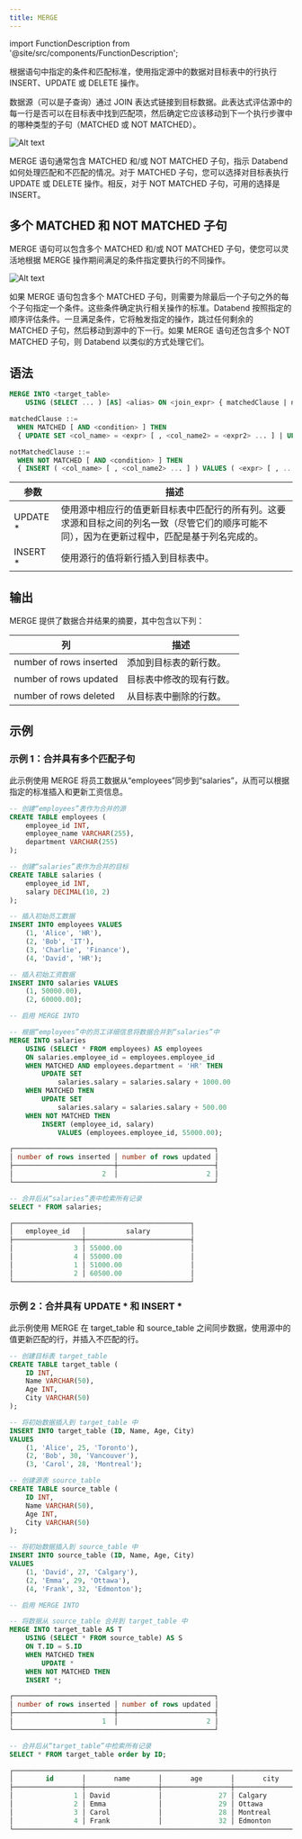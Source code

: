 ```yaml
---
title: MERGE
---
```


import FunctionDescription from '@site/src/components/FunctionDescription';

<FunctionDescription description="Introduced or updated: v1.2.241"/>

根据语句中指定的条件和匹配标准，使用指定源中的数据对目标表中的行执行 INSERT、UPDATE 或 DELETE 操作。

数据源（可以是子查询）通过 JOIN 表达式链接到目标数据。此表达式评估源中的每一行是否可以在目标表中找到匹配项，然后确定它应该移动到下一个执行步骤中的哪种类型的子句（MATCHED 或 NOT MATCHED）。

![Alt text](/img/sql/merge-into-single-clause.jpeg)

MERGE 语句通常包含 MATCHED 和/或 NOT MATCHED 子句，指示 Databend 如何处理匹配和不匹配的情况。对于 MATCHED 子句，您可以选择对目标表执行 UPDATE 或 DELETE 操作。相反，对于 NOT MATCHED 子句，可用的选择是 INSERT。

## 多个 MATCHED 和 NOT MATCHED 子句

MERGE 语句可以包含多个 MATCHED 和/或 NOT MATCHED 子句，使您可以灵活地根据 MERGE 操作期间满足的条件指定要执行的不同操作。

![Alt text](/img/sql/merge-into-multi-clause.jpeg)

如果 MERGE 语句包含多个 MATCHED 子句，则需要为除最后一个子句之外的每个子句指定一个条件。这些条件确定执行相关操作的标准。Databend 按照指定的顺序评估条件。一旦满足条件，它将触发指定的操作，跳过任何剩余的 MATCHED 子句，然后移动到源中的下一行。如果 MERGE 语句还包含多个 NOT MATCHED 子句，则 Databend 以类似的方式处理它们。

## 语法

```sql
MERGE INTO <target_table>
    USING (SELECT ... ) [AS] <alias> ON <join_expr> { matchedClause | notMatchedClause } [ ... ]

matchedClause ::=
  WHEN MATCHED [ AND <condition> ] THEN
  { UPDATE SET <col_name> = <expr> [ , <col_name2> = <expr2> ... ] | UPDATE * | DELETE }

notMatchedClause ::=
  WHEN NOT MATCHED [ AND <condition> ] THEN
  { INSERT ( <col_name> [ , <col_name2> ... ] ) VALUES ( <expr> [ , ... ] ) | INSERT * }
```

| 参数      | 描述                                                                                                                                                                                                                                                                                                   |
| --------- | ------------------------------------------------------------------------------------------------------------------------------------------------------------------------------------------------------------------------------------------------------------------------------------------------------------- |
| UPDATE \* | 使用源中相应行的值更新目标表中匹配行的所有列。这要求源和目标之间的列名一致（尽管它们的顺序可能不同），因为在更新过程中，匹配是基于列名完成的。 |
| INSERT \* | 使用源行的值将新行插入到目标表中。                                                                                                                                                                                                                                                                     |

## 输出

MERGE 提供了数据合并结果的摘要，其中包含以下列：

| 列                      | 描述                                           |
| ----------------------- | ---------------------------------------------------- |
| number of rows inserted | 添加到目标表的新行数。                             |
| number of rows updated  | 目标表中修改的现有行数。                           |
| number of rows deleted  | 从目标表中删除的行数。                             |

## 示例

### 示例 1：合并具有多个匹配子句

此示例使用 MERGE 将员工数据从“employees”同步到“salaries”，从而可以根据指定的标准插入和更新工资信息。

```sql
-- 创建“employees”表作为合并的源
CREATE TABLE employees (
    employee_id INT,
    employee_name VARCHAR(255),
    department VARCHAR(255)
);

-- 创建“salaries”表作为合并的目标
CREATE TABLE salaries (
    employee_id INT,
    salary DECIMAL(10, 2)
);

-- 插入初始员工数据
INSERT INTO employees VALUES
    (1, 'Alice', 'HR'),
    (2, 'Bob', 'IT'),
    (3, 'Charlie', 'Finance'),
    (4, 'David', 'HR');

-- 插入初始工资数据
INSERT INTO salaries VALUES
    (1, 50000.00),
    (2, 60000.00);

-- 启用 MERGE INTO

-- 根据“employees”中的员工详细信息将数据合并到“salaries”中
MERGE INTO salaries
    USING (SELECT * FROM employees) AS employees
    ON salaries.employee_id = employees.employee_id
    WHEN MATCHED AND employees.department = 'HR' THEN
        UPDATE SET
            salaries.salary = salaries.salary + 1000.00
    WHEN MATCHED THEN
        UPDATE SET
            salaries.salary = salaries.salary + 500.00
    WHEN NOT MATCHED THEN
        INSERT (employee_id, salary)
            VALUES (employees.employee_id, 55000.00);

┌──────────────────────────────────────────────────┐
│ number of rows inserted │ number of rows updated │
├─────────────────────────┼────────────────────────┤
│                      2  │                      2 │
└──────────────────────────────────────────────────┘

-- 合并后从“salaries”表中检索所有记录
SELECT * FROM salaries;

┌────────────────────────────────────────────┐
│   employee_id   │          salary          │
├─────────────────┼──────────────────────────┤
│               3 │ 55000.00                 │
│               4 │ 55000.00                 │
│               1 │ 51000.00                 │
│               2 │ 60500.00                 │
└────────────────────────────────────────────┘
```

### 示例 2：合并具有 UPDATE \* 和 INSERT \*

此示例使用 MERGE 在 target_table 和 source_table 之间同步数据，使用源中的值更新匹配的行，并插入不匹配的行。

```sql
-- 创建目标表 target_table
CREATE TABLE target_table (
    ID INT,
    Name VARCHAR(50),
    Age INT,
    City VARCHAR(50)
);

-- 将初始数据插入到 target_table 中
INSERT INTO target_table (ID, Name, Age, City)
VALUES
    (1, 'Alice', 25, 'Toronto'),
    (2, 'Bob', 30, 'Vancouver'),
    (3, 'Carol', 28, 'Montreal');

-- 创建源表 source_table
CREATE TABLE source_table (
    ID INT,
    Name VARCHAR(50),
    Age INT,
    City VARCHAR(50)
);

-- 将初始数据插入到 source_table 中
INSERT INTO source_table (ID, Name, Age, City)
VALUES
    (1, 'David', 27, 'Calgary'),
    (2, 'Emma', 29, 'Ottawa'),
    (4, 'Frank', 32, 'Edmonton');

-- 启用 MERGE INTO

-- 将数据从 source_table 合并到 target_table 中
MERGE INTO target_table AS T
    USING (SELECT * FROM source_table) AS S
    ON T.ID = S.ID
    WHEN MATCHED THEN
        UPDATE *
    WHEN NOT MATCHED THEN
    INSERT *;

┌──────────────────────────────────────────────────┐
│ number of rows inserted │ number of rows updated │
├─────────────────────────┼────────────────────────┤
│                      1  │                      2 │
└──────────────────────────────────────────────────┘

-- 合并后从“target_table”中检索所有记录
SELECT * FROM target_table order by ID;

┌─────────────────────────────────────────────────────────────────────────┐
│        id       │       name       │       age       │       city       │
├─────────────────┼──────────────────┼─────────────────┼──────────────────┤
│               1 │ David            │              27 │ Calgary          │
│               2 │ Emma             │              29 │ Ottawa           │
│               3 │ Carol            │              28 │ Montreal         │
│               4 │ Frank            │              32 │ Edmonton         │
└─────────────────────────────────────────────────────────────────────────┘
```